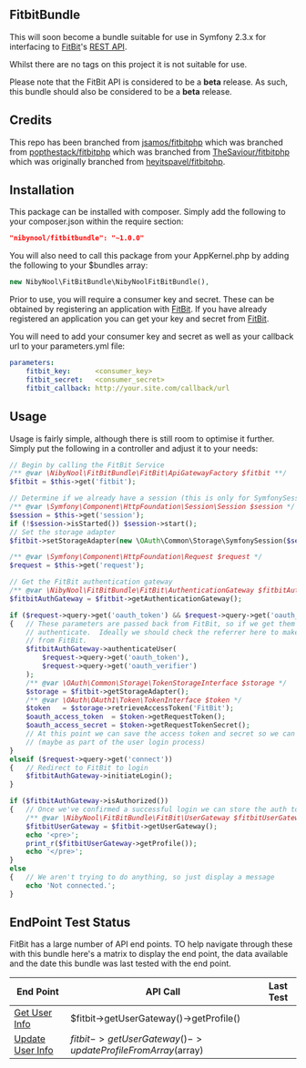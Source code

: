 ## FitbitBundle ##

This will soon become a bundle suitable for use in Symfony 2.3.x for interfacing to [FitBit](http://fitbit.com)'s
[REST API](http://dev.fitbit.com).

Whilst there are no tags on this project it is not suitable for use.

Please note that the FitBit API is considered to be a **beta** release.  As such, this bundle should also be
considered to be a **beta** release.

## Credits ##

This repo has been branched from [jsamos/fitbitphp](https://github.com/jsamos/fitbitphp) which was branched from
[popthestack/fitbitphp](https://github.com/popthestack/fitbitphp) which was branched from
[TheSaviour/fitbitphp](https://github.com/TheSaviour/fitbitphp) which was originally branched from
[heyitspavel/fitbitphp](https://github.com/heyitspavel/fitbitphp).

## Installation ##

This package can be installed with composer.  Simply add the following to your composer.json within the require section:
```json
"nibynool/fitbitbundle": "~1.0.0"
```

You will also need to call this package from your AppKernel.php by adding the following to your $bundles array:
```php
new NibyNool\FitBitBundle\NibyNoolFitBitBundle(),
```

Prior to use, you will require a consumer key and secret.  These can be obtained by registering an application with
[FitBit](https://dev.fitbit.com/apps/new).  If you have already registered an application you can get your key and
secret from [FitBit](https://dev.fitbit.com/apps).

You will need to add your consumer key and secret as well as your callback url to your parameters.yml file:
```yaml
parameters:
    fitbit_key:      <consumer_key>
    fitbit_secret:   <consumer_secret>
    fitbit_callback: http://your.site.com/callback/url
```

## Usage ##

Usage is fairly simple, although there is still room to optimise it further.  Simply put the following in a controller
and adjust it to your needs:
```php
// Begin by calling the FitBit Service
/** @var \NibyNool\FitBitBundle\FitBit\ApiGatewayFactory $fitbit **/
$fitbit = $this->get('fitbit');

// Determine if we already have a session (this is only for SymfonySession as the storage adapter)
/** @var \Symfony\Component\HttpFoundation\Session\Session $session */
$session = $this->get('session');
if (!$session->isStarted()) $session->start();
// Set the storage adapter
$fitbit->setStorageAdapter(new \OAuth\Common\Storage\SymfonySession($session));

/** @var \Symfony\Component\HttpFoundation\Request $request */
$request = $this->get('request');

// Get the FitBit authentication gateway
/** @var \NibyNool\FitBitBundle\FitBit\AuthenticationGateway $fitbitAuthGateway */
$fitbitAuthGateway = $fitbit->getAuthenticationGateway();

if ($request->query->get('oauth_token') && $request->query->get('oauth_verifier'))
{   // These parameters are passed back from FitBit, so if we get them then we can try and
    // authenticate.  Ideally we should check the referrer here to make sure the request really is
    // from FitBit.
    $fitbitAuthGateway->authenticateUser(
        $request->query->get('oauth_token'),
        $request->query->get('oauth_verifier')
    );
    /** @var \OAuth\Common\Storage\TokenStorageInterface $storage */
    $storage = $fitbit->getStorageAdapter();
    /** @var \OAuth\OAuth1\Token\TokenInterface $token */
    $token   = $storage->retrieveAccessToken('FitBit');
    $oauth_access_token  = $token->getRequestToken();
    $oauth_access_secret = $token->getRequestTokenSecret();
    // At this point we can save the access token and secret so we can reload it when required
    // (maybe as part of the user login process)
}
elseif ($request->query->get('connect'))
{   // Redirect to FitBit to login
    $fitbitAuthGateway->initiateLogin();
}

if ($fitbitAuthGateway->isAuthorized())
{   // Once we've confirmed a successful login we can store the auth token
    /** @var \NibyNool\FitBitBundle\FitBit\UserGateway $fitbitUserGateway */
    $fitbitUserGateway = $fitbit->getUserGateway();
    echo '<pre>';
    print_r($fitbitUserGateway->getProfile());
    echo '</pre>';
}
else
{   // We aren't trying to do anything, so just display a message
    echo 'Not connected.';
}
```

## EndPoint Test Status ##

FitBit has a large number of API end points.  TO help navigate through these with this bundle here's a matrix to display
the end point, the data available and the date this bundle was last tested with the end point.

End Point | API Call | Last Test
----------|----------|----------
[Get User Info](https://wiki.fitbit.com/display/API/API-Get-User-Info)|$fitbit->getUserGateway()->getProfile()|
[Update User Info](https://wiki.fitbit.com/display/API/API-Update-User-Info)|$fitbit->getUserGateway()->updateProfileFromArray($array)|
